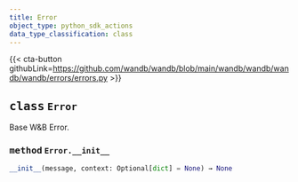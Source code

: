 ```yaml
---
title: Error
object_type: python_sdk_actions
data_type_classification: class
---
```


{{< cta-button githubLink=https://github.com/wandb/wandb/blob/main/wandb/wandb/wandb/wandb/errors/errors.py >}}




## <kbd>class</kbd> `Error`
Base W&B Error. 

### <kbd>method</kbd> `Error.__init__`

```python
__init__(message, context: Optional[dict] = None) → None
```








